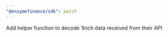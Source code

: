 ```yaml
---
"@enzymefinance/sdk": patch
---
```


Add helper function to decode 1Inch data received from their API
